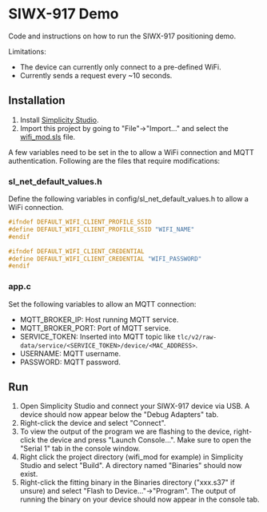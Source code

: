 # SIWX-917 Demo
Code and instructions on how to run the SIWX-917 positioning demo.

Limitations:
- The device can currently only connect to a pre-defined WiFi.
- Currently sends a request every ~10 seconds.

## Installation
1) Install [Simplicity Studio](https://www.silabs.com/developer-tools/simplicity-studio).
2) Import this project by going to "File"->"Import..." and select the [wifi_mod.sls](wifi_mod.sls) file.

A few variables need to be set in the to allow a WiFi connection and MQTT authentication. Following are the files that require modifications:

### sl_net_default_values.h
Define the following variables in config/sl_net_default_values.h to allow a WiFi connection.
```c
#ifndef DEFAULT_WIFI_CLIENT_PROFILE_SSID
#define DEFAULT_WIFI_CLIENT_PROFILE_SSID "WIFI_NAME"
#endif

#ifndef DEFAULT_WIFI_CLIENT_CREDENTIAL
#define DEFAULT_WIFI_CLIENT_CREDENTIAL "WIFI_PASSWORD"
#endif
```

### app.c
Set the following variables to allow an MQTT connection:
- MQTT_BROKER_IP: Host running MQTT service.
- MQTT_BROKER_PORT: Port of MQTT service.
- SERVICE_TOKEN: Inserted into MQTT topic like `tlc/v2/raw-data/service/<SERVICE_TOKEN>/device/<MAC_ADDRESS>`.
- USERNAME: MQTT username.
- PASSWORD: MQTT password.

## Run
1) Open Simplicity Studio and connect your SIWX-917 device via USB. A device should now appear below the "Debug Adapters" tab.
2) Right-click the device and select "Connect".
3) To view the output of the program we are flashing to the device, right-click the device and press "Launch Console...". Make sure to open the "Serial 1" tab in the console window.
4) Right click the project directory (wifi_mod for example) in Simplicity Studio and select "Build". A directory named "Binaries" should now exist.
5) Right-click the fitting binary in the Binaries directory ("xxx.s37" if unsure) and select "Flash to Device..."->"Program". The output of running the binary on your device should now appear in the console tab.
